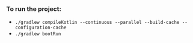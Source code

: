 ### To run the project:

- `./gradlew compileKotlin --continuous --parallel --build-cache --configuration-cache`
- `./gradlew bootRun`